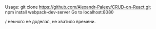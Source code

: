 Usage:
git clone https://github.com/Alexandr-Paleev/CRUD-on-React.git
npm install
webpack-dev-server
Go to localhost:8080

/ неьного не доделал, не хватило времени. 